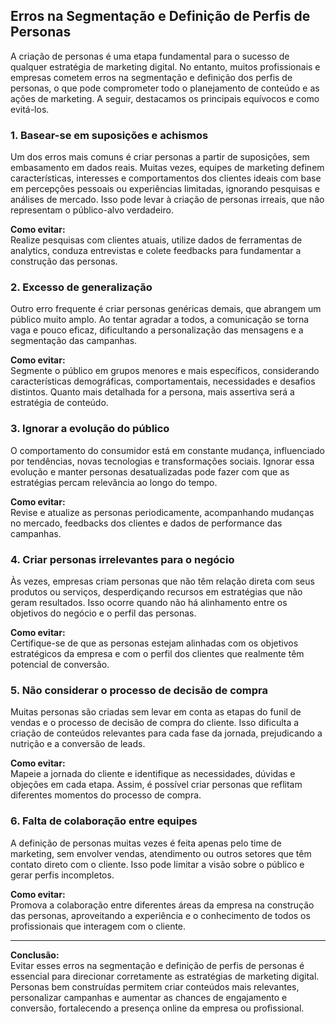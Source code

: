 
## Erros na Segmentação e Definição de Perfis de Personas

A criação de personas é uma etapa fundamental para o sucesso de qualquer estratégia de marketing digital. No entanto, muitos profissionais e empresas cometem erros na segmentação e definição dos perfis de personas, o que pode comprometer todo o planejamento de conteúdo e as ações de marketing. A seguir, destacamos os principais equívocos e como evitá-los.

### 1. Basear-se em suposições e achismos

Um dos erros mais comuns é criar personas a partir de suposições, sem embasamento em dados reais. Muitas vezes, equipes de marketing definem características, interesses e comportamentos dos clientes ideais com base em percepções pessoais ou experiências limitadas, ignorando pesquisas e análises de mercado. Isso pode levar à criação de personas irreais, que não representam o público-alvo verdadeiro.

**Como evitar:**  
Realize pesquisas com clientes atuais, utilize dados de ferramentas de analytics, conduza entrevistas e colete feedbacks para fundamentar a construção das personas.

### 2. Excesso de generalização

Outro erro frequente é criar personas genéricas demais, que abrangem um público muito amplo. Ao tentar agradar a todos, a comunicação se torna vaga e pouco eficaz, dificultando a personalização das mensagens e a segmentação das campanhas.

**Como evitar:**  
Segmente o público em grupos menores e mais específicos, considerando características demográficas, comportamentais, necessidades e desafios distintos. Quanto mais detalhada for a persona, mais assertiva será a estratégia de conteúdo.

### 3. Ignorar a evolução do público

O comportamento do consumidor está em constante mudança, influenciado por tendências, novas tecnologias e transformações sociais. Ignorar essa evolução e manter personas desatualizadas pode fazer com que as estratégias percam relevância ao longo do tempo.

**Como evitar:**  
Revise e atualize as personas periodicamente, acompanhando mudanças no mercado, feedbacks dos clientes e dados de performance das campanhas.

### 4. Criar personas irrelevantes para o negócio

Às vezes, empresas criam personas que não têm relação direta com seus produtos ou serviços, desperdiçando recursos em estratégias que não geram resultados. Isso ocorre quando não há alinhamento entre os objetivos do negócio e o perfil das personas.

**Como evitar:**  
Certifique-se de que as personas estejam alinhadas com os objetivos estratégicos da empresa e com o perfil dos clientes que realmente têm potencial de conversão.

### 5. Não considerar o processo de decisão de compra

Muitas personas são criadas sem levar em conta as etapas do funil de vendas e o processo de decisão de compra do cliente. Isso dificulta a criação de conteúdos relevantes para cada fase da jornada, prejudicando a nutrição e a conversão de leads.

**Como evitar:**  
Mapeie a jornada do cliente e identifique as necessidades, dúvidas e objeções em cada etapa. Assim, é possível criar personas que reflitam diferentes momentos do processo de compra.

### 6. Falta de colaboração entre equipes

A definição de personas muitas vezes é feita apenas pelo time de marketing, sem envolver vendas, atendimento ou outros setores que têm contato direto com o cliente. Isso pode limitar a visão sobre o público e gerar perfis incompletos.

**Como evitar:**  
Promova a colaboração entre diferentes áreas da empresa na construção das personas, aproveitando a experiência e o conhecimento de todos os profissionais que interagem com o cliente.

---

**Conclusão:**  
Evitar esses erros na segmentação e definição de perfis de personas é essencial para direcionar corretamente as estratégias de marketing digital. Personas bem construídas permitem criar conteúdos mais relevantes, personalizar campanhas e aumentar as chances de engajamento e conversão, fortalecendo a presença online da empresa ou profissional.
```
